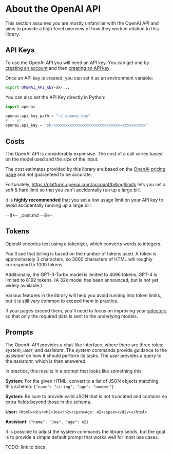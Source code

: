# About the OpenAI API

This section assumes you are mostly unfamiliar with the OpenAI API and aims to provide a high-level overview of how they work in relation to this library. 


## API Keys

To use the OpenAI API you will need an API key.  You can get one by [creating an account](https://platform.openai.com/signup) and then [creating an API key](https://platform.openai.com/account/api-keys).

Once an API key is created, you can set it as an environment variable:

```bash
export OPENAI_API_KEY=sk-...
```

You can also set the API Key directly in Python:

```python
import openai

openai.api_key_path = "~/.openai-key"
#  - or -
openai.api_key = "sk-xxxxxxxxxxxxxxxxxxxxxxxxxxxxxxxxxxxxxxxx"
```


## Costs

The OpenAI API is considerably expensive.
The cost of a call varies based on the model used and the size of the input.

The cost estimates provided by this library are based on the [OpenAI pricing page](https://platform.openai.com/pricing) and not guaranteed to be accurate.

Fortunately, <https://platform.openai.com/account/billing/limits> lets you set a soft & hard limit so that you can't accidentally run up a large bill.

It is **highly recommended** that you set a low usage limit on your API key to avoid accidentally running up a large bill.

--8<--
_cost.md
--8<--

## Tokens

OpenAI encodes text using a tokenizer, which converts words to integers.

You'll see that billing is based on the number of tokens used.  A token is approximately 3 characters, so 3000 characters of HTML will roughly correspond to 1000 tokens.

Additionally, the GPT-3-Turbo model is limited to 4096 tokens.  GPT-4 is limited to 8192 tokens.  (A 32k model has been announced, but is not yet widely available.)

Various features in the library will help you avoid running into token limits, but it is still very common to exceed them in practice.

If your pages exceed them, you'll need to focus on improving your [selectors](#selectors) so that only the required data is sent to the underlying models.

## Prompts

The OpenAI API provides a chat-like interface, where there are three roles: *system*, *user*, and *assistant*.  The *system* commands provide guidance to the *assistant* on how it should perform its tasks.  The *user* provides a query to the *assistant*, which is then answered.

In practice, this results in a prompt that looks like something this:

**System:** For the given HTML, convert to a list of JSON objects matching this schema: `{"name": "string", "age": "number"}`

**System:** Be sure to provide valid JSON that is not truncated and contains no extra fields beyond those in the schema.

**User:** `<html><div><h2>Joe</h2><span>Age: 42</span></div></html>`

**Assistant**: `{"name": "Joe", "age": 42}`

It is possible to adjust the system commands the library sends, but the goal is to provide a simple default prompt that works well for most use cases.

TODO: link to docs